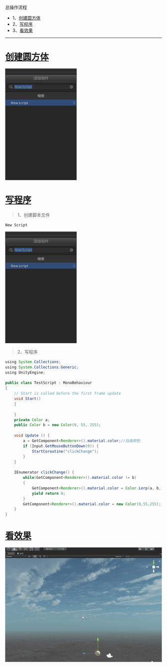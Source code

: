 总操作流程
- 1、[创建圆方体](#unity-01)
- 2、[写程序](#unity-02)
- 3、[看效果](#unity-03)

***

# <a name="unity-01" href="#" >创建圆方体</a>

![](image/3-1.png)


# <a name="unity-02" href="#" >写程序</a>

> 1、创建脚本文件

```shell
New Script
```

![](image/3-1.png)


> 2、写程序

```java
using System.Collections;
using System.Collections.Generic;
using UnityEngine;

public class TestScript : MonoBehaviour
{
    // Start is called before the first frame update
    void Start()
    {
        
    }
    private Color a;
    public Color b = new Color(0, 55, 255);

    void Update () {
        a = GetComponent<Renderer>().material.color;//自身颜色
        if (Input.GetMouseButtonDown(0)) {
            StartCoroutine("clickChange");
        }
    }

    IEnumerator clickChange() {
        while(GetComponent<Renderer>().material.color != b)
        {
            GetComponent<Renderer>().material.color = Color.Lerp(a, b, 0.5f * Time.deltaTime);
            yield return 0;
        }
        GetComponent<Renderer>().material.color = new Color(0,55,255);
    }
}
```

# <a name="unity-03" href="#" >看效果</a>

![](image/3-2.gif)